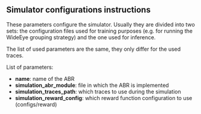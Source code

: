 ## Simulator configurations instructions

These parameters configure the simulator.
Usually they are divided into two sets: the configuration
files used for training purposes (e.g. for running the WideEye
grouping strategy) and the one used for inference.

The list of used parameters are the same, they only differ for the
used traces.

List of parameters:

- **name**: name of the ABR
- **simulation\_abr\_module**: file in which the ABR is implemented
- **simulation\_traces\_path**: which traces to use during the simulation
- **simulation\_reward\_config**: which reward function configuration to use (configs/reward)
